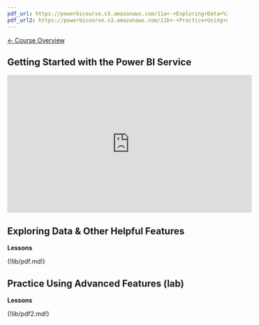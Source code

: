 ```yaml
---
pdf_url: https://powerbicourse.s3.amazonaws.com/11a+-+Exploring+Data+%26+Other+Helpful+Features.pdf
pdf_url2: https://powerbicourse.s3.amazonaws.com/11b+-+Practice+Using+Advanced+Features.pdf
---
```


[&#x2190; Course Overview](../1-Overview/overview.md)

## Getting Started with the Power BI Service
<iframe width="560" height="315" src="https://www.youtube.com/embed/M0onHJ6M0Co" frameborder="0" allow="accelerometer; autoplay; clipboard-write; encrypted-media; gyroscope; picture-in-picture" allowfullscreen></iframe>

## Exploring Data & Other Helpful Features

**Lessons**

{!lib/pdf.md!}

## Practice Using Advanced Features (lab)

**Lessons**

{!lib/pdf2.md!}

<!-- 
Q&A
   https://docs.microsoft.com/en-us/power-bi/consumer/end-user-q-and-a
Quick Insights
   https://docs.microsoft.com/en-us/power-bi/consumer/end-user-insight-types
Personal Gateways
   https://docs.microsoft.com/en-us/power-bi/connect-data/service-gateway-personal-mode
 -->